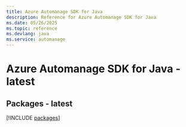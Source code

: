 ```yaml
---
title: Azure Automanage SDK for Java
description: Reference for Azure Automanage SDK for Java
ms.date: 05/26/2025
ms.topic: reference
ms.devlang: java
ms.service: automanage
---
```

# Azure Automanage SDK for Java - latest
## Packages - latest
[!INCLUDE [packages](automanage-index.md)]